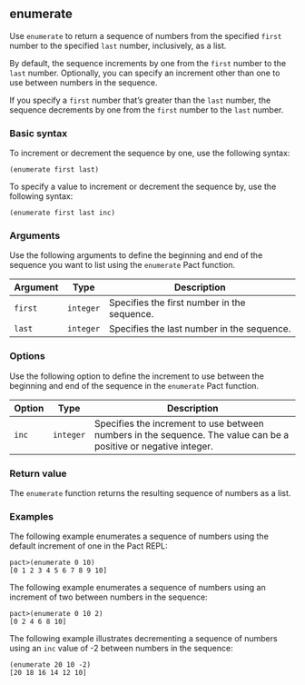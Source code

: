 ## enumerate

Use `enumerate` to return a sequence of numbers from the specified `first` number to the specified `last` number, inclusively, as a list. 

By default, the sequence increments by one from the `first` number to the `last` number. 
Optionally, you can specify an increment other than one to use between numbers in the sequence. 

If you specify a `first` number that’s greater than the `last` number, the sequence decrements by one from the `first` number to the `last` number.

### Basic syntax

To increment or decrement the sequence by one, use the following syntax:

```pact
(enumerate first last)
```

To specify a value to increment or decrement the sequence by, use the following syntax:

```pact
(enumerate first last inc)
```

### Arguments

Use the following arguments to define the beginning and end of the sequence you want to list using the `enumerate` Pact function.

| Argument | Type | Description |
| --- | --- | --- |
| `first` | `integer` | Specifies the first number in the sequence. |
| `last` | `integer` | Specifies the last number in the sequence. |

### Options

Use the following option to define the increment to use between the beginning and end of the sequence in the `enumerate` Pact function.

| Option | Type | Description |
| --- | --- | --- |
| `inc` | `integer` | Specifies the increment to use between numbers in the sequence. The value can be a positive or negative integer. |

### Return value

The `enumerate` function returns the resulting sequence of numbers as a list.

### Examples

The following example enumerates a sequence of numbers using the default increment of one in the Pact REPL:

```pact
pact>(enumerate 0 10)
[0 1 2 3 4 5 6 7 8 9 10]
```

The following example enumerates a sequence of numbers using an increment of two between numbers in the sequence:

```pact
pact>(enumerate 0 10 2)
[0 2 4 6 8 10]
```

The following example illustrates decrementing a sequence of numbers using an `inc` value of -2 between numbers in the sequence:

```pact
(enumerate 20 10 -2)
[20 18 16 14 12 10]
```
